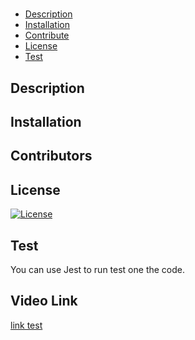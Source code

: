 #
  * [Description](#description)
  * [Installation](#installation)
  * [Contribute](#contribute)
  * [License](#license)
  * [Test](#test)
  ## Description 
  
  ## Installation
  
  ## Contributors
  
  ## License
[![License](https://img.shields.io/badge/License-MIT-yellow.svg)](https://opensource.org/licenses/MIT)
  ## Test
  You can use Jest to run test one the code.
  ## Video Link
  [link test](https://toddgarner@gmail.com)

